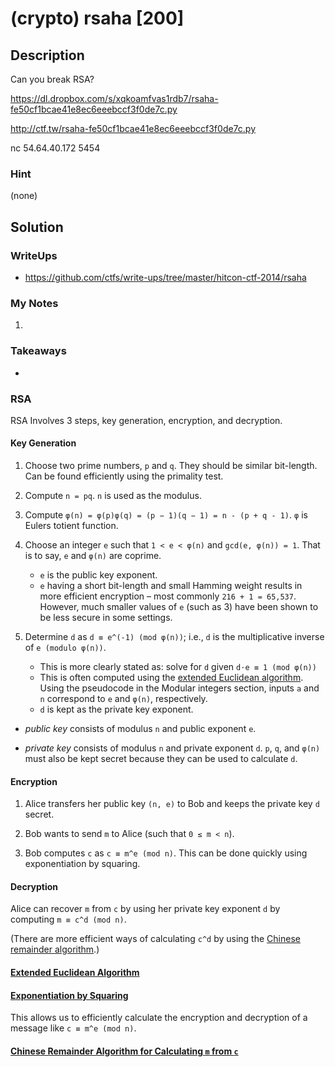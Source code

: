 
# (crypto) rsaha [200]

## Description

Can you break RSA?

https://dl.dropbox.com/s/xqkoamfvas1rdb7/rsaha-fe50cf1bcae41e8ec6eeebccf3f0de7c.py

http://ctf.tw/rsaha-fe50cf1bcae41e8ec6eeebccf3f0de7c.py

nc 54.64.40.172 5454

### Hint

(none)

## Solution

### WriteUps

- https://github.com/ctfs/write-ups/tree/master/hitcon-ctf-2014/rsaha

### My Notes

1. 

### Takeaways

- 

### RSA

RSA Involves 3 steps, key generation, encryption, and decryption.

#### Key Generation

1. Choose two prime numbers, `p` and `q`.  They should be similar bit-length.
   Can be found efficiently using the primality test.

1. Compute `n = pq`.  `n` is used as the modulus.

1. Compute `φ(n) = φ(p)φ(q) = (p − 1)(q − 1) = n - (p + q - 1)`.  `φ` is Eulers
   totient function.

1. Choose an integer `e` such that `1 < e < φ(n)` and `gcd(e, φ(n)) = 1`.  That
   is to say, `e` and `φ(n)` are coprime.
     - `e` is the public key exponent.
     - `e` having a short bit-length and small Hamming weight results in more
       efficient encryption – most commonly `216 + 1 = 65,537`. However, much
       smaller values of `e` (such as 3) have been shown to be less secure in
       some settings.

1. Determine `d` as `d ≡ e^(-1) (mod φ(n))`; i.e., `d` is the multiplicative
   inverse of `e (modulo φ(n))`.
   - This is more clearly stated as: solve for `d` given `d⋅e ≡ 1 (mod φ(n))`
   - This is often computed using the [extended Euclidean
	 algorithm](http://en.wikipedia.org/wiki/Extended_Euclidean_algorithm).
	 Using the pseudocode in the Modular integers section, inputs `a` and `n`
	 correspond to `e` and `φ(n)`, respectively.
   - `d` is kept as the private key exponent.

- *public key* consists of modulus `n` and public exponent `e`.

- *private key* consists of modulus `n` and private exponent `d`. `p`, `q`, and
  `φ(n)` must also be kept secret because they can be used to calculate `d`.

#### Encryption

1. Alice transfers her public key `(n, e)` to Bob and keeps the private key `d` secret.

1. Bob wants to send `m` to Alice (such that `0 ≤ m < n`).

1. Bob computes `c` as `c ≡ m^e (mod n)`.  This can be done quickly using
   exponentiation by squaring.

#### Decryption

Alice can recover `m` from `c` by using her private key exponent `d` by
computing `m ≡ c^d (mod n)`.

(There are more efficient ways of calculating `c^d` by using the [Chinese
remainder algorithm](http://en.wikipedia.org/wiki/RSA_%28algorithm%29#Using_the_Chinese_remainder_algorithm).)

#### [Extended Euclidean Algorithm](http://en.wikipedia.org/wiki/Extended_Euclidean_algorithm)



#### [Exponentiation by Squaring](http://en.wikipedia.org/wiki/Exponentiation_by_squaring)

This allows us to efficiently calculate the encryption and decryption of a
message like `c ≡ m^e (mod n)`.

#### [Chinese Remainder Algorithm for Calculating `m` from `c`](http://en.wikipedia.org/wiki/RSA_%28algorithm%29#Using_the_Chinese_remainder_algorithm)


